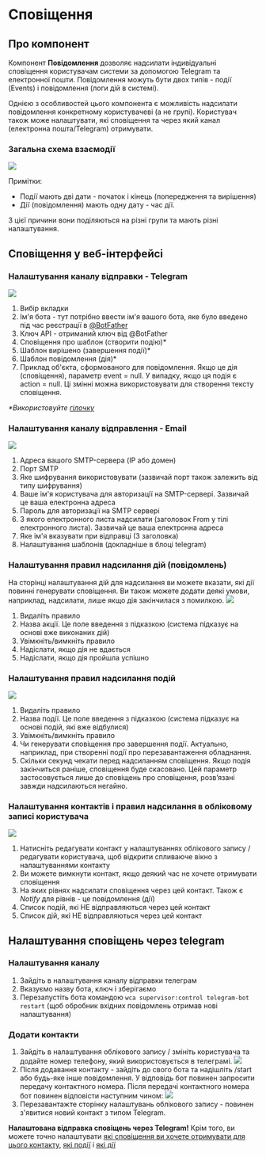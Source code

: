 # Сповіщення
## Про компонент
Компонент **Повідомлення** дозволяє надсилати індивідуальні сповіщення користувачам системи за допомогою Telegram та електронної пошти.
Повідомлення можуть бути двох типів - події (Events) і повідомлення (логи дій в системі).


Однією з особливостей цього компонента є можливість надсилати повідомлення конкретному користувачеві (а не групі).
Користувач також може налаштувати, які сповіщення та через який канал (електронна пошта/Telegram) отримувати.

### Загальна схема взаємодії
![](../assets/notification_generation_schema.png)

Примітки:

* Події мають дві дати - початок і кінець (попередження та вирішення)
* Дії (повідомлення) мають одну дату - час дії.

З цієї причини вони поділяються на різні групи та мають різні налаштування.

## Сповіщення у веб-інтерфейсі
### Налаштування каналу відправки - Telegram
![](../assets/notification_configuration.png)

1. Вибір вкладки
2. Ім'я бота - тут потрібно ввести ім'я вашого бота, яке було введено під час реєстрації в [@BotFather](https://t.me/BotFather)
3. Ключ API - отриманий ключ від @BotFather
4. Сповіщення про шаблон (створити подію)*
5. Шаблон вирішено (завершення події)*
6. Шаблон повідомлення (дія)*
7. Приклад об'єкта, сформованого для повідомлення. Якщо це дія (сповіщення), параметр event = null. У випадку, якщо ця подія є action = null.
Ці змінні можна використовувати для створення тексту сповіщення.

_*Використовуйте [гілочку](https://twig.symfony.com/)_

### Налаштування каналу відправлення - Email
![](../assets/notification_sending_channel_email.png)

1. Адреса вашого SMTP-сервера (IP або домен)
2. Порт SMTP
3. Яке шифрування використовувати (зазвичай порт також залежить від типу шифрування)
4. Ваше ім'я користувача для авторизації на SMTP-сервері. Зазвичай це ваша електронна адреса
5. Пароль для авторизації на SMTP сервері
6. З якого електронного листа надсилати (заголовок From у тілі електронного листа). Зазвичай це ваша електронна адреса
7. Яке ім'я вказувати при відправці (З заголовка)
8. Налаштування шаблонів (докладніше в блоці telegram)


### Налаштування правил надсилання дій (повідомлень) <a id="action_rules_conf"></a>
На сторінці налаштування дій для надсилання ви можете вказати, які дії повинні генерувати сповіщення.
Ви також можете додати деякі умови, наприклад, надсилати, лише якщо дія закінчилася з помилкою.
![](../assets/notification_add_action.png)

1. Видаліть правило
2. Назва акції. Це поле введення з підказкою (система підказує на основі вже виконаних дій)
3. Увімкніть/вимкніть правило
4. Надіслати, якщо дія не вдається
5. Надіслати, якщо дія пройшла успішно

### Налаштування правил надсилання подій <a id="event_rules_conf"></a>
![](../assets/notification_add_event.png)

1. Видаліть правило
2. Назва події. Це поле введення з підказкою (система підказує на основі подій, які вже відбулися)
3. Увімкніть/вимкніть правило
4. Чи генерувати сповіщення про завершення події. Актуально, наприклад, при створенні події про перезавантаження обладнання.
5. Скільки секунд чекати перед надсиланням сповіщення. Якщо подія закінчиться раніше, сповіщення буде скасовано. Цей параметр застосовується лише до сповіщень про сповіщення, розв’язані завжди надсилаються негайно.

### Налаштування контактів і правил надсилання в обліковому записі користувача <a id="config_contact"></a>
![](../assets/notification_contact_config.png)

1. Натисніть редагувати контакт у налаштуваннях облікового запису / редагувати користувача, щоб відкрити спливаюче вікно з налаштуваннями контакту
2. Ви можете вимкнути контакт, якщо деякий час не хочете отримувати сповіщення
3. На яких рівнях надсилати сповіщення через цей контакт. Також є _Notify_ для рівнів - це повідомлення (дії)
4. Список подій, які НЕ відправляються через цей контакт
5. Список дій, які НЕ відправляються через цей контакт


## Налаштування сповіщень через telegram
### Налаштування каналу
1. Зайдіть в налаштування каналу відправки телеграм
2. Вказуємо назву бота, ключ і зберігаємо
3. Перезапустіть бота командою `wca supervisor:control telegram-bot restart` (щоб обробник вхідних повідомлень отримав нові налаштування)

### Додати контакти
1. Зайдіть в налаштування облікового запису / змініть користувача та додайте номер телефону, який використовується в телеграмі.
![](../assets/notification_contact_config_block.png)
2. Після додавання контакту - зайдіть до свого бота та надішліть /start або будь-яке інше повідомлення.
У відповідь бот повинен запросити передачу контактного номера. Після передачі контактного номера бот повинен відповісти наступним чином:
![](../assets/notification_tg_success_registered.png)
3. Перезавантажте сторінку налаштувань облікового запису - повинен з'явитися новий контакт з типом Telegram.

**Налаштована відправка сповіщень через Telegram!**
Крім того, ви можете точно налаштувати [які сповіщення ви хочете отримувати для цього контакту](#config_contact),
[які події](#event_rules_conf) і [які дії](#action_rules_conf)



